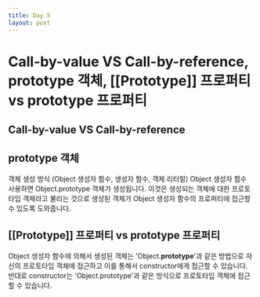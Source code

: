 ```yaml
---
title: Day 5
layout: post
---
```

# Call-by-value VS Call-by-reference, prototype 객체, [[Prototype]] 프로퍼티 vs prototype 프로퍼티

## Call-by-value VS Call-by-reference

## prototype 객체
  객체 생성 방식 (Object 생성자 함수, 생성자 함수, 객체 리터럴)
  Object 생성자 함수 사용하면 Object.prototype 객체가 생성됩니다. 이것은 생성되는 객체에 대한 프로토타입 객체라고 불리는 것으로 생성된 객체가 Object 생성자 함수의 프로퍼티에 접근할 수 있도록 도와줍니다.

## [[Prototype]] 프로퍼티 vs prototype 프로퍼티
  Object 생성자 함수에 의해서 생성된 객체는 'Object.__prototype__'과 같은 방법으로 자신의 프로토타입 객체에 접근하고 이를 통해서 constructor에게 접근할 수 있습니다.
  반대로 constructor는 'Object.prototype'과 같은 방식으로 프로토타입 객체에 접근할 수 있습니다.